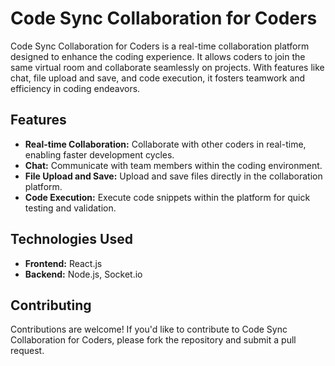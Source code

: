 # Code Sync Collaboration for Coders

Code Sync Collaboration for Coders is a real-time collaboration platform designed to enhance the coding experience. It allows coders to join the same virtual room and collaborate seamlessly on projects. With features like chat, file upload and save, and code execution, it fosters teamwork and efficiency in coding endeavors.

## Features

- **Real-time Collaboration:** Collaborate with other coders in real-time, enabling faster development cycles.
- **Chat:** Communicate with team members within the coding environment.
- **File Upload and Save:** Upload and save files directly in the collaboration platform.
- **Code Execution:** Execute code snippets within the platform for quick testing and validation.

## Technologies Used

- **Frontend:** React.js
- **Backend:** Node.js, Socket.io

## Contributing

Contributions are welcome! If you'd like to contribute to Code Sync Collaboration for Coders, please fork the repository and submit a pull request.

